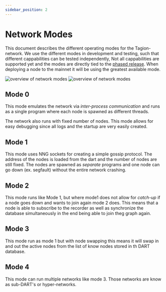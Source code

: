 ```yaml
---
sidebar_position: 2
---
```


# Network Modes

This document describes the different operating modes for the Tagion-network.
We use the different modes in development and testing, such that different cappabilities can be tested independently,
Not all cappabilities are supported yet and the modes are directly tied to the [phased release](/gov/intro/phased_release).
When deploying a node to the mainnet it will be using the greatest available mode. 

![overview of network modes](/img/network_modes_light.excalidraw.svg#gh-light-mode-only)
![overview of network modes](/img/network_modes_dark.excalidraw.svg#gh-dark-mode-only)

## Mode 0
This mode emulates the network via *inter-process communication* and runs as a single program where each node is spawned as different threads.

The network also runs with fixed number of nodes.
This mode allows for easy debugging since all logs and the startup are very easily created.

## Mode 1
This mode uses NNG sockets for creating a simple gossip protocol. The address of the nodes is loaded from the dart and the number of nodes are still fixed. The nodes are spawned as *separate* programs and one node can go down (ex. segfault) without the entire network crashing.

## Mode 2
This mode runs like Mode 1, but where mode1 does not allow for *catch-up* if a node goes down and wants to join again mode 2 does. This means that a node is able to subscribe to the recorder as well as synchronize the database simultaneously in the end being able to join theg graph again.

## Mode 3
This mode run as mode 1 but with node swapping this means it will swap in and out the active nodes from the list of know nodes stored in th DART database.

## Mode 4
This mode can run multiple networks like mode 3. Those networks are know as sub-DART's or hyper-networks.
